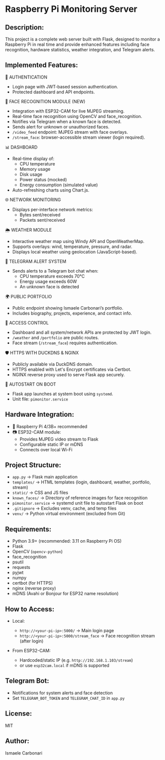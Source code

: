 # Raspberry Pi Monitoring Server

Description:
------------
This project is a complete web server built with Flask, designed to monitor a Raspberry Pi in real time and provide enhanced features including face recognition, hardware statistics, weather integration, and Telegram alerts.

Implemented Features:
---------------------

🔐 AUTHENTICATION  
- Login page with JWT-based session authentication.  
- Protected dashboard and API endpoints.

📸 FACE RECOGNITION MODULE (NEW)  
- Integration with ESP32-CAM for live MJPEG streaming.  
- Real-time face recognition using OpenCV and face_recognition.  
- Notifies via Telegram when a known face is detected.  
- Sends alert for unknown or unauthorized faces.  
- `/video_feed` endpoint: MJPEG stream with face overlays.  
- `/stream_face`: browser-accessible stream viewer (login required).  

📊 DASHBOARD  
- Real-time display of:
  - CPU temperature
  - Memory usage
  - Disk usage
  - Power status (mocked)
  - Energy consumption (simulated value)  
- Auto-refreshing charts using Chart.js.

🌐 NETWORK MONITORING  
- Displays per-interface network metrics:
  - Bytes sent/received
  - Packets sent/received

🌦️ WEATHER MODULE  
- Interactive weather map using Windy API and OpenWeatherMap.
- Supports overlays: wind, temperature, pressure, and radar.
- Displays local weather using geolocation (JavaScript-based).

🚨 TELEGRAM ALERT SYSTEM  
- Sends alerts to a Telegram bot chat when:
  - CPU temperature exceeds 70°C
  - Energy usage exceeds 60W
  - An unknown face is detected

🌍 PUBLIC PORTFOLIO  
- Public endpoint showing Ismaele Carbonari’s portfolio.
- Includes biography, projects, experience, and contact info.

🔐 ACCESS CONTROL  
- Dashboard and all system/network APIs are protected by JWT login.
- `/weather` and `/portfolio` are public routes.
- Face stream (`/stream_face`) requires authentication.

🛡️ HTTPS WITH DUCKDNS & NGINX  
- Publicly available via DuckDNS domain.
- HTTPS enabled with Let's Encrypt certificates via Certbot.
- NGINX reverse proxy used to serve Flask app securely.

👟 AUTOSTART ON BOOT  
- Flask app launches at system boot using `systemd`.
- Unit file: `pimonitor.service`

Hardware Integration:
---------------------
- 🧠 Raspberry Pi 4/3B+ recommended  
- 📷 ESP32-CAM module:
  - Provides MJPEG video stream to Flask
  - Configurable static IP or mDNS
  - Connects over local Wi-Fi

Project Structure:
------------------
- `app.py`               → Flask main application
- `templates/`           → HTML templates (login, dashboard, weather, portfolio, stream)
- `static/`              → CSS and JS files
- `known_faces/`         → Directory of reference images for face recognition
- `pimonitor.service`    → systemd unit file to autostart Flask on boot
- `.gitignore`           → Excludes venv, cache, and temp files
- `venv/`                → Python virtual environment (excluded from Git)

Requirements:
-------------
- Python 3.9+ (recommended: 3.11 on Raspberry Pi OS)
- Flask
- OpenCV (`opencv-python`)
- face_recognition
- psutil
- requests
- pyjwt
- numpy
- certbot (for HTTPS)
- nginx (reverse proxy)
- mDNS (Avahi or Bonjour for ESP32 name resolution)

How to Access:
--------------
- Local:
  - `http://<your-pi-ip>:5000/` → Main login page
  - `http://<your-pi-ip>:5000/stream_face` → Face recognition stream (after login)

- From ESP32-CAM:
  - Hardcoded/static IP (e.g. `http://192.168.1.103/stream`)
  - or use `esp32cam.local` if mDNS is supported

Telegram Bot:
-------------
- Notifications for system alerts and face detection
- Set `TELEGRAM_BOT_TOKEN` and `TELEGRAM_CHAT_ID` in `app.py`

License:
--------
MIT

Author:
-------
Ismaele Carbonari  
